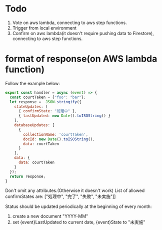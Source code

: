# Todo
1. Vote on aws lambda, connecting to aws step functions.
2. Trigger from local environment
3. Confirm on aws lambda(it doesn't require pushing data to Firestore), connecting to aws step functions.

# format of response(on AWS lambda function)
Follow the example below:
```javascript
export const handler = async (event) => {
  const courtTaken = {"foo": "bar"};
  let response =  JSON.stringify({
    stateUpdates: [
      { confirmState: "処理中" },
      { lastUpdated: new Date().toISOString() }
    ],
    databaseUpdates: [
      {
        collectionName: 'courtTaken',
        docId: new Date().toISOString(),
        data: courtTaken
      }
    ],
    data: {
      data: courtTaken
    }
  });
  return response;
}
```
Don't omit any attributes.(Otherwise it doesn't work)
List of allowed confirmStates are:
["処理中", "完了", "失敗", "未実施"]]


Status should be updated periodically at the beginning of every month:
1. create a new document "YYYY-MM"
2. set {event}LastUpdated to current date, {event}State to "未実施"
